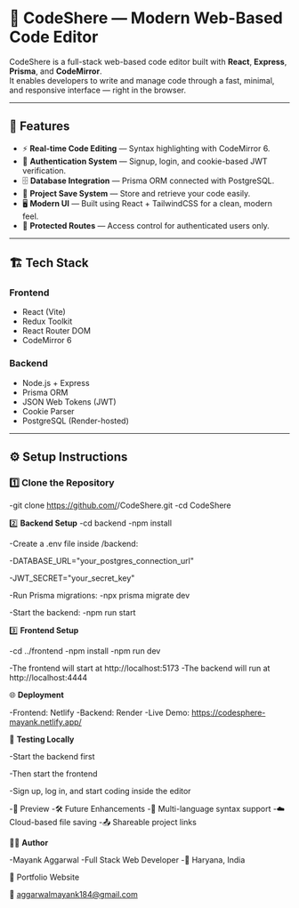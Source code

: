 # 🧠 CodeShere — Modern Web-Based Code Editor

CodeShere is a full-stack web-based code editor built with **React**, **Express**, **Prisma**, and **CodeMirror**.  
It enables developers to write and manage code through a fast, minimal, and responsive interface — right in the browser.

---

## 🚀 Features

- ⚡ **Real-time Code Editing** — Syntax highlighting with CodeMirror 6.  
- 🔐 **Authentication System** — Signup, login, and cookie-based JWT verification.  
- 🗄️ **Database Integration** — Prisma ORM connected with PostgreSQL.  
- 💾 **Project Save System** — Store and retrieve your code easily.  
- 🖥️ **Modern UI** — Built using React + TailwindCSS for a clean, modern feel.  
- 🔄 **Protected Routes** — Access control for authenticated users only.  

---

## 🏗️ Tech Stack

### Frontend
- React (Vite)
- Redux Toolkit
- React Router DOM
- CodeMirror 6

### Backend
- Node.js + Express
- Prisma ORM
- JSON Web Tokens (JWT)
- Cookie Parser
- PostgreSQL (Render-hosted)

---

## ⚙️ Setup Instructions

### 1️⃣ Clone the Repository

-git clone https://github.com/<your-username>/CodeShere.git
-cd CodeShere

2️⃣ **Backend Setup**
-cd backend
-npm install

-Create a .env file inside /backend:

-DATABASE_URL="your_postgres_connection_url"

-JWT_SECRET="your_secret_key"

-Run Prisma migrations:
-npx prisma migrate dev

-Start the backend:
-npm run start

3️⃣ **Frontend Setup**

-cd ../frontend
-npm install
-npm run dev

-The frontend will start at http://localhost:5173
-The backend will run at http://localhost:4444

🌐 **Deployment**

-Frontend: Netlify
-Backend: Render
-Live Demo: https://codesphere-mayank.netlify.app/

🧪 **Testing Locally**

-Start the backend first

-Then start the frontend

-Sign up, log in, and start coding inside the editor

-📸 Preview
-🛠️ Future Enhancements
-🌈 Multi-language syntax support
-☁️ Cloud-based file saving
-📤 Shareable project links

👨‍💻 **Author**

-Mayank Aggarwal
-Full Stack Web Developer
-📍 Haryana, India

🔗 Portfolio Website

📧 aggarwalmayank184@gmail.com
